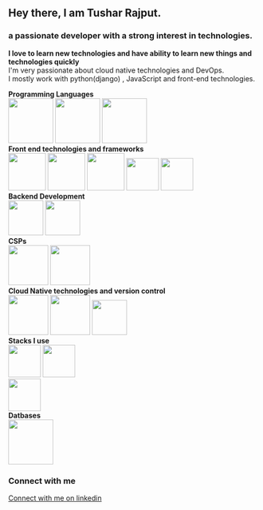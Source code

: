 ## Hey there, I am Tushar Rajput.<br>
### a passionate developer with a strong interest in technologies. <br>
<b>I love to learn new technologies and have ability to learn new things and technologies quickly</b><br>
I'm very passionate about cloud native technologies and DevOps.<br>
I mostly work with python(django) , JavaScript and front-end technologies.
<p>
<b>Programming Languages</b><br>
<img src="https://github.com/tush-tr/tush-tr/blob/master/res/Python.gif" height="90" >
<img src="https://github.com/tush-tr/tush-tr/blob/master/res/js.gif" height="90" >
<img src="https://github.com/tush-tr/tush-tr/blob/master/res/c.png" height="90" >
<br>
<b>Front end technologies and frameworks</b><br>
<img src="https://github.com/tush-tr/tush-tr/blob/master/res/html.gif" height="75" >
<img src="https://github.com/tush-tr/tush-tr/blob/master/res/css.gif" height="75" >
<img src="https://github.com/tush-tr/tush-tr/blob/master/res/js.gif" height="75" >
<img src="https://github.com/tush-tr/tush-tr/blob/master/res/bootstrap.gif" height="65" >
<img src="https://github.com/tush-tr/tush-tr/blob/master/res/react.gif" height="65" >
<br>
<b>Backend Development</b><br>
<img src="https://github.com/tush-tr/tush-tr/blob/master/res/django.png" height="70" >
<img src="https://github.com/tush-tr/tush-tr/blob/master/res/node.gif" height="70" >
<br>
<b>CSPs</b><br>
<img src="https://github.com/tush-tr/tush-tr/blob/master/res/aws.gif" height="80" >
<img src="https://github.com/tush-tr/tush-tr/blob/master/res/do.gif" height="80" >
<br>
<b>Cloud Native technologies and version control</b><br>
<img src="https://github.com/tush-tr/tush-tr/blob/master/res/docker.gif" height="80" >
<img src="https://github.com/tush-tr/tush-tr/blob/master/res/k8s.gif" height="80" >
<img src="https://github.com/tush-tr/tush-tr/blob/master/res/Gir.gif" height="70" >
<br>
<b>Stacks I use</b><br>
<img src="https://github.com/tush-tr/tush-tr/blob/master/res/react.gif" height="65" >
<img src="https://github.com/tush-tr/tush-tr/blob/master/res/django.png" height="65" >
<br>
<img src="https://github.com/tush-tr/tush-tr/blob/master/res/mern.jpeg" height="65" >
<br>
<b>Datbases</b><br>
<img src="https://github.com/tush-tr/tush-tr/blob/master/res/mongo.gif" height="90" >
</p>
<div>
<h3>Connect with me</h3>
<p>
<a href="https://www.linkedin.com/in/tushar-r-849510116/">Connect with me on linkedin</a>
</p>
</div>